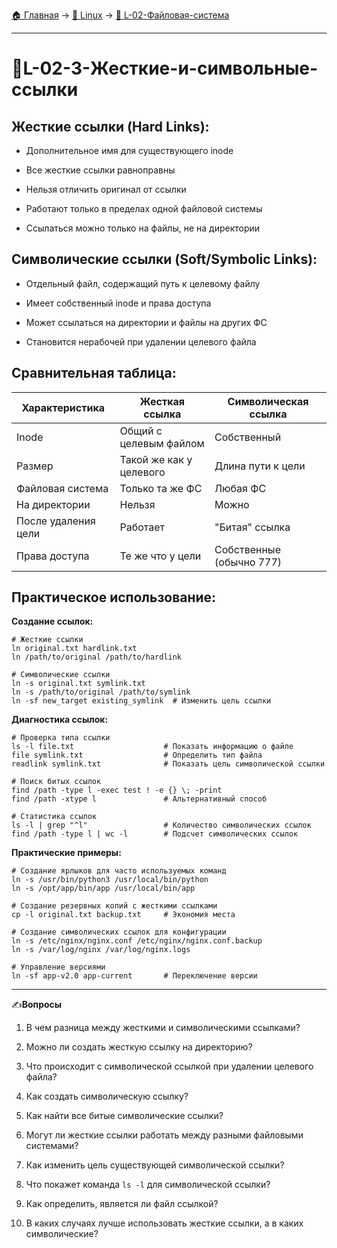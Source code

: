 [🏠 Главная](../../README.md) → [🐧 Linux](../../README.md#-linux) → [📁 L-02-Файловая-система](../../README.md#-l-02-файловая-система)

---

# 📁L-02-3-Жесткие-и-символьные-ссылки

## **Жесткие ссылки (Hard Links):**

- Дополнительное имя для существующего inode

- Все жесткие ссылки равноправны

- Нельзя отличить оригинал от ссылки

- Работают только в пределах одной файловой системы

- Ссылаться можно только на файлы, не на директории

## **Символические ссылки (Soft/Symbolic Links):**

- Отдельный файл, содержащий путь к целевому файлу

- Имеет собственный inode и права доступа

- Может ссылаться на директории и файлы на других ФС

- Становится нерабочей при удалении целевого файла

## **Сравнительная таблица:**

|Характеристика|Жесткая ссылка|Символическая ссылка|
|-|-|-|
|Inode|Общий с целевым файлом|Собственный|
|Размер|Такой же как у целевого|Длина пути к цели|
|Файловая система|Только та же ФС|Любая ФС|
|На директории|Нельзя|Можно|
|После удаления цели|Работает|"Битая" ссылка|
|Права доступа|Те же что у цели|Собственные (обычно 777)|

## **Практическое использование:**

**Создание ссылок:**

```Shell
# Жесткие ссылки
ln original.txt hardlink.txt
ln /path/to/original /path/to/hardlink

# Символические ссылки
ln -s original.txt symlink.txt
ln -s /path/to/original /path/to/symlink
ln -sf new_target existing_symlink  # Изменить цель ссылки
```

**Диагностика ссылок:**

```Shell
# Проверка типа ссылки
ls -l file.txt                    # Показать информацию о файле
file symlink.txt                  # Определить тип файла
readlink symlink.txt              # Показать цель символической ссылки

# Поиск битых ссылок
find /path -type l -exec test ! -e {} \; -print
find /path -xtype l               # Альтернативный способ

# Статистика ссылок
ls -l | grep "^l"                 # Количество символических ссылок
find /path -type l | wc -l        # Подсчет символических ссылок
```

**Практические примеры:**

```Shell
# Создание ярлыков для часто используемых команд
ln -s /usr/bin/python3 /usr/local/bin/python
ln -s /opt/app/bin/app /usr/local/bin/app

# Создание резервных копий с жесткими ссылками
cp -l original.txt backup.txt     # Экономия места

# Создание символических ссылок для конфигурации
ln -s /etc/nginx/nginx.conf /etc/nginx/nginx.conf.backup
ln -s /var/log/nginx /var/log/nginx.logs

# Управление версиями
ln -sf app-v2.0 app-current       # Переключение версии
```

---

✍️**Вопросы**

1. В чем разница между жесткими и символическими ссылками?

2. Можно ли создать жесткую ссылку на директорию?

3. Что происходит с символической ссылкой при удалении целевого файла?

4. Как создать символическую ссылку?

5. Как найти все битые символические ссылки?

6. Могут ли жесткие ссылки работать между разными файловыми системами?

7. Как изменить цель существующей символической ссылки?

8. Что покажет команда `ls -l` для символической ссылки?

9. Как определить, является ли файл ссылкой?

10. В каких случаях лучше использовать жесткие ссылки, а в каких символические?
